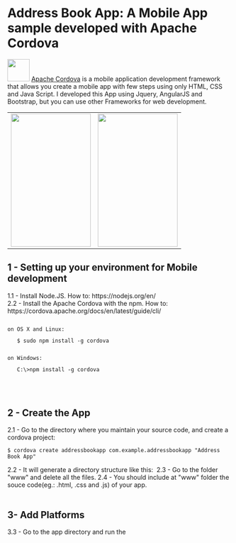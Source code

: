 # Address Book App: A Mobile App sample developed with Apache Cordova
<p><img src="http://cordova.apache.org/static/img/cordova_bot.png" width="50" height="50"> <a href="http://cordova.apache.org/">Apache Cordova</a> is a mobile application development framework that allows you create a mobile app with few steps using only HTML, CSS and Java Script. I developed this App using  Jquery, AngularJS and Bootstrap, but you can use other Frameworks for web development.</P>
<table>
<tr>
<td>
  <img src="http://firmino.somee.com/static/img/printAndroidAddressApp.png" width="180" height="300">
</td>
<td>
  <img src="http://firmino.somee.com/static/img/printAndroidAddressApp2.png" width="180" height="300">
</td>
</tr>
</table>


<h2>1 - Setting up your environment for Mobile development </h2>
1.1 - Install Node.JS.  How to: https://nodejs.org/en/ <br>
2.2 - Install the Apache Cordova with the npm. How to: https://cordova.apache.org/docs/en/latest/guide/cli/
<div><pre><code class="language-bash" data-lang="bash"><p>on OS X and Linux:</p>   <span class="nv">$ </span>sudo npm install -g cordova
</code></pre></div>
<div><pre><code class="language-bash" data-lang="bash"><p>on Windows:</p>   C:\&gt;npm install -g cordova
</code></pre></div>
<br><br>
<h2>2 - Create the App</h2>
2.1 - Go to the directory where you maintain your source code, and create a cordova project:
<div class="highlight"><pre><code class="language-bash" data-lang="bash"><span class="gp">$ </span>cordova create addressbookapp com.example.addressbookapp "Address Book App"
</code></pre></div>
2.2 - It will generate a directory structure like this:
<Image here>
2.3 - Go to the folder "www" and delete all the files. 
2.4 - You should include at "www" folder the souce code(eg.: .html, .css and .js) of your app.
<image here>
<br><br>
<h2>3- Add Platforms</h2>
3.3 - Go to the app directory and run the




